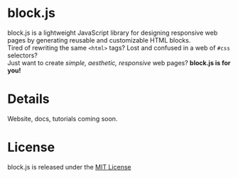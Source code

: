 # block.js

block.js is a lightweight JavaScript library for designing responsive web pages by generating reusable and customizable HTML blocks.  
Tired of rewriting the same `<html>` tags? Lost and confused in a web of `#css` selectors?  
Just want to create _simple, aesthetic, responsive_ web pages? **block.js is for you!**

# Details

Website, docs, tutorials coming soon.

# License

block.js is released under the [MIT License](https://github.com/anuvgupta/block.js/blob/v3/LICENSE.md)
